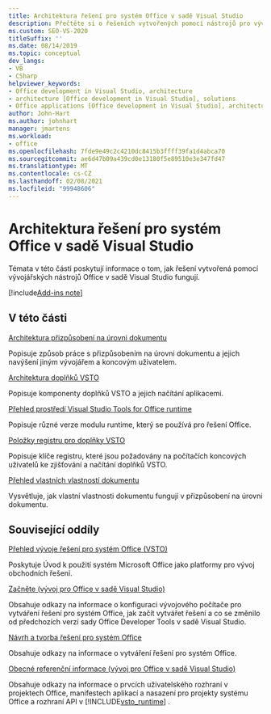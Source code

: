 ```yaml
---
title: Architektura řešení pro systém Office v sadě Visual Studio
description: Přečtěte si o řešeních vytvořených pomocí nástrojů pro vývojáře systém Microsoft Office v aplikaci Visual Studio a o tom, jak fungují.
ms.custom: SEO-VS-2020
titleSuffix: ''
ms.date: 08/14/2019
ms.topic: conceptual
dev_langs:
- VB
- CSharp
helpviewer_keywords:
- Office development in Visual Studio, architecture
- architecture [Office development in Visual Studio], solutions
- Office applications [Office development in Visual Studio], architecture
author: John-Hart
ms.author: johnhart
manager: jmartens
ms.workload:
- office
ms.openlocfilehash: 7fde9e49c2c4210dc8415b3ffff39fa1d4abca70
ms.sourcegitcommit: ae6d47b09a439cd0e13180f5e89510e3e347fd47
ms.translationtype: MT
ms.contentlocale: cs-CZ
ms.lasthandoff: 02/08/2021
ms.locfileid: "99948606"
---
```

# <a name="architecture-of-office-solutions-in-visual-studio"></a>Architektura řešení pro systém Office v sadě Visual Studio
  Témata v této části poskytují informace o tom, jak řešení vytvořená pomocí vývojářských nástrojů Office v sadě Visual Studio fungují.

[!include[Add-ins note](includes/addinsnote.md)]

## <a name="in-this-section"></a>V této části

[Architektura přizpůsobení na úrovni dokumentu](../vsto/architecture-of-document-level-customizations.md)

Popisuje způsob práce s přizpůsobením na úrovni dokumentu a jejich navýšení jiným vývojářem a koncovým uživatelem.

[Architektura doplňků VSTO](../vsto/architecture-of-vsto-add-ins.md)

Popisuje komponenty doplňků VSTO a jejich načítání aplikacemi.

[Přehled prostředí Visual Studio Tools for Office runtime](../vsto/visual-studio-tools-for-office-runtime-overview.md)

Popisuje různé verze modulu runtime, který se používá pro řešení Office.

[Položky registru pro doplňky VSTO](../vsto/registry-entries-for-vsto-add-ins.md)

Popisuje klíče registru, které jsou požadovány na počítačích koncových uživatelů ke zjišťování a načítání doplňků VSTO.

[Přehled vlastních vlastností dokumentu](../vsto/custom-document-properties-overview.md)

Vysvětluje, jak vlastní vlastnosti dokumentu fungují v přizpůsobení na úrovni dokumentu.

## <a name="related-sections"></a>Související oddíly

[Přehled vývoje řešení pro systém Office &#40;VSTO&#41;](../vsto/office-solutions-development-overview-vsto.md)

Poskytuje Úvod k použití systém Microsoft Office jako platformy pro vývoj obchodních řešení.

[Začněte &#40;vývoj pro Office v sadě Visual Studio&#41;](../vsto/getting-started-office-development-in-visual-studio.md)

Obsahuje odkazy na informace o konfiguraci vývojového počítače pro vytváření řešení pro systém Office, jak začít vytvářet řešení a co se změnilo od předchozích verzí sady Office Developer Tools v sadě Visual Studio.

[Návrh a tvorba řešení pro systém Office](../vsto/designing-and-creating-office-solutions.md)

Obsahuje odkazy na informace o vytváření řešení pro systém Office.

[Obecné referenční informace &#40;vývoj pro Office v sadě Visual Studio&#41;](../vsto/general-reference-office-development-in-visual-studio.md)

Obsahuje odkazy na informace o prvcích uživatelského rozhraní v projektech Office, manifestech aplikací a nasazení pro projekty systému Office a rozhraní API v [!INCLUDE[vsto_runtime](../vsto/includes/vsto-runtime-md.md)] .
